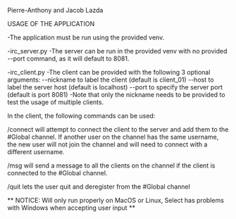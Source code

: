 Pierre-Anthony and Jacob Lazda

USAGE OF THE APPLICATION

-The application must be run using the provided venv.

-irc_server.py
-The server can be run in the provided venv with no provided --port command, as it will default to 8081.

-irc_client.py
-The client can be provided with the following 3 optional arguments:
--nickname to label the client (default is client_01)
--host to label the server host (default is localhost)
--port to specify the server port (default is port 8081)
-Note that only the nickname needs to be provided to test the usage of multiple clients.

In the client, the following commands can be used:

/connect <username> <server hostname> <server port> <realname> will attempt to connect the client to the server
and add them to the #Global channel. If another user on the channel has the same username, the new user will not 
join the channel and will need to connect with a different username.

/msg <message here> will send a message to all the clients on the channel if the client is connected to the #Global channel.

/quit lets the user quit and deregister from the #Global channel

** NOTICE: Will only run properly on MacOS or Linux, Select has problems with Windows when accepting user input **